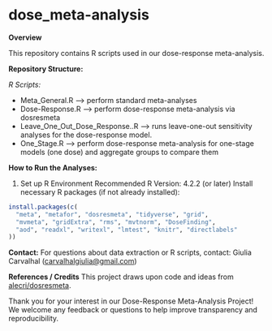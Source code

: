 # dose_meta-analysis

**Overview**

This repository contains R scripts used in our dose-response meta-analysis. 

**Repository Structure:**

_R Scripts:_

* Meta_General.R --> perform standard meta-analyses
* Dose-Response.R --> perform dose-response meta-analysis via dosresmeta
* Leave_One_Out_Dose_Response..R --> runs leave-one-out sensitivity analyses for the dose-response model.
* One_Stage.R --> perform dose-response meta-analysis for one-stage models (one dose) and aggregate groups to compare them

**How to Run the Analyses:**
1. Set up R Environment
Recommended R Version: 4.2.2 (or later)
Install necessary R packages (if not already installed):
```r
install.packages(c(
  "meta", "metafor", "dosresmeta", "tidyverse", "grid", 
  "mvmeta", "gridExtra", "rms", "mvtnorm", "DoseFinding",
  "aod", "readxl", "writexl", "lmtest", "knitr", "directlabels"
))
```

**Contact:**
For questions about data extraction or R scripts, contact: Giulia Carvalhal (carvalhalgiulia@gmail.com)

**References / Credits**
This project draws upon code and ideas from [alecri/dosresmeta](https://github.com/alecri/dosresmeta).

Thank you for your interest in our Dose-Response Meta-Analysis Project!
We welcome any feedback or questions to help improve transparency and reproducibility.
